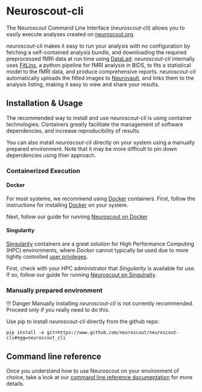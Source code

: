 # Neuroscout-cli

The Neuroscout Command Line Interface (_neuroscout-cli_) allows you to easily execute analyses created on [neuroscout.org](https://neuroscout.org).

_neuroscout-cli_ makes it easy to run your analysis with no configuration by fetching a self-contained analysis bundle, and downloading the required preprocessed fMRI data at run time using [DataLad](https://www.datalad.org/). _neuroscout-cli_ internally uses [FitLins](https://github.com/poldracklab/fitlins), a python pipeline for fMRI analysis in BIDS, to fits a statistical model to the fMRI data, and produce comprehensive reports. _neuroscout-cli_ automatically uploads the fitted images to [Neurovault](https://www.neurovault.org/), and links them to the analysis listing, making it easy to view and share your results.

## Installation & Usage

The recommended way to install and use _neuroscout-cli_ is using container technologies. Containers greatly facilitate the management of software dependencies, and increase reproducibility of results. 

You can also install _neuroscout-cli_ directly on your system using a manually prepared environment. Note that it may be more difficult to pin down dependencies using thier approach. 

### Containerized Execution

#### Docker

For most systems, we recommend using [Docker](https://www.docker.com/resources/what-container) containers. First, follow the instructions for installing [Docker](https://docs.docker.com/engine/install/) on your system.

Next, follow our guide for running [Neuroscout on Docker](docker.md)

#### Singularity

[Singularity](https://sylabs.io/singularity/) containers are a great solution for High Performance Computing (HPC) environments, where _Docker_ cannot typically be used due to more tightly controlled [user privileges](https://researchcomputing.princeton.edu/support/knowledge-base/singularity).

First, check with your HPC administrator that _Singularity_ is available for use. If so, follow our guide for running [Neuroscout on Singulraity](singulraity.md).


### Manually prepared environment

!!! Danger
    Manually installing _neuroscout-cli_ is not currently recommended. Proceed only if you really need to do this.

Use pip to install _neuroscout-cli_ directly from the github repo:

    pip install -e git+https://www.github.com/neuroscout/neuroscout-cli#egg=neuroscout_cli

## Command line reference

Once you understand how to use Neuroscout on your environment of choice, take a look at our [command line reference documentation](cli_ref.md) for more details.